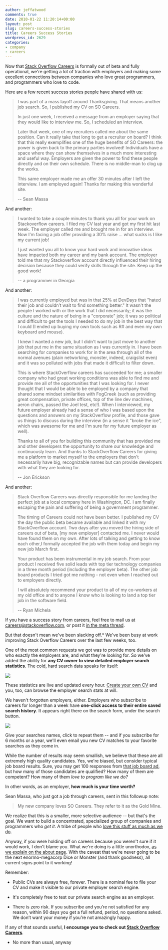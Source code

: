 ```yaml
---
author: jeffatwood
comments: true
date: 2010-01-22 11:20:14+00:00
layout: post
slug: careers-success-stories
title: Careers Success Stories
wordpress_id: 2629
categories:
- company
- careers
---
```



Now that [Stack Overflow Careers](http://careers.stackoverflow.com) is formally out of beta and fully operational, we're getting a lot of traction with employers and making some excellent connections between companies who love great programmers, and programmers who love to code. 



Here are a few recent success stories people have shared with us:





<blockquote>
I was part of a mass layoff around Thanksgiving. That means another job search. So, I published my CV on SO Careers.

> 
> 
In just one week, I received a message from an employer saying that they would like to interview me. So, I scheduled an interview.

> 
> 
Later that week, one of my recruiters called me about the same position. Can it really take that long to get a recruiter on board? I think that this really exemplifies one of the huge benefits of SO Careers: the power is given back to the primary parties involved! Individuals have a space where they can show themselves in a much more interesting and useful way. Employers are given the power to find these people directly and on their own schedule. There is no middle-man to clog up the works.

> 
> 
This same employer made me an offer 30 minutes after I left the interview. I am employed again! Thanks for making this wonderful site.

> 
> 
--  Sean Massa
</blockquote>





And another:





<blockquote>
I wanted to take a couple minutes to thank you all for your work on Stackoverflow careers.  I filed my CV last year and got my first hit last week.  The employer called me and brought me in for an interview.  Now I'm facing a job offer providing a 30% raise ... what sucks is I like my current job! 

> 
> 
I just wanted you all to know your hard work and innovative ideas have impacted both my career and my bank account.  The employer told me that my Stackoverflow account directly influenced their hiring decision because they could verify skills through the site.  Keep up the good work!

> 
> 
--  a programmer in Georgia
</blockquote>





And another:





<blockquote>
I was currently employed but was in that 25% at DevDays that "hated their job and couldn’t wait to find something better." It wasn't the people I worked with or the work that I did necessarily; it was the culture and the nature of being in a "corporate" job; it was so political and difficult to get the tools I needed to do my job in the best way that I could (I ended up buying my own tools such as R# and even my own keyboard and mouse).

> 
> 
I knew I wanted a new job, but I didn't want to just move to another job that put me in the same situation as I was currently in. I have been searching for companies to work for in the area through all of the normal avenues (plain networking, monster, indeed, craigslist even) and it was so polluted with jobs that made it difficult to filter down.

> 
> 
This is where StackOverflow careers has succeeded for me; a smaller company who had great working conditions was able to find me and provide me all of the opportunities that I was looking for. I never thought that I would be able to be employed by a company that shared some mindset similarities with FogCreek (such as providing great compensation, private offices, top of the line dev machines, aeron chairs, passed the Joel test, etc!). When I interviewed, my future employer already had a sense of who I was based upon the questions and answers on my StackOverflow profile, and those gave us things to discuss during the interview (in a sense it "broke the ice", which was awesome for me and I'm sure for my future employer as well).

> 
> 
Thanks to all of you for building this community that has provided me and other developers the opportunity to share our knowledge and continuously learn. And thanks to StackOverflow Careers for giving me a platform to market myself to the employers that don't necessarily have big, recognizable names but can provide developers with what they are looking for.

> 
> 
-- Jon Erickson
</blockquote>





And another:


<blockquote>
Stack Overflow Careers was directly responsible for me landing the perfect job at a local company here in Washington, DC. I am finally escaping the pain and suffering of being a government programmer.

> 
> 
The timing of Careers could not have been better. I published my CV the day the public beta became available and linked it with my StackOverflow account. Two days after you moved the hiring side of careers out of beta, [my new employer] contacted me. I never would have found them on my own. After lots of talking and getting to know each other,I formally accepted the job with them today and begin my new job March first.

> 
> 
Your product has been instrumental in my job search. From your product I received five solid leads with top tier technology companies in a three month period (including the employer beta). The other job board products I tried got me nothing - not even when I reached out to employers directly.

> 
> 
I will absolutely recommend your product to all of my co-workers at my old office and to anyone I know who is looking to land a top tier job in the software field.

> 
> 
-- Ryan Michela
</blockquote>





If you have a success story from careers, feel free to mail us at [careers@stackoverflow.com](mailto:careers@stackoverflow.com), or post it [in the meta thread](http://meta.stackoverflow.com/questions/35013/stack-overflow-careers-success-stories).



But that doesn't mean we've been slacking off.* We've been busy at work improving Stack Overflow Careers over the last few weeks, too.



One of the most common requests we got was to provide more details on who exactly the employers are, and what they're looking for. So we've added the ability for **any CV owner to view detailed employer search statistics**. The cold, hard search data speaks for itself:



![](/blog/images/2010-01-22-careers-success-stories/stack-overflow-careers-search-stats.png)



These statistics are live and updated every hour. [Create your own CV](http://careers.stackoverflow.com/) and you, too, can browse the employer search stats at will.



We haven't forgotten employers, either. Employers who subscribe to careers for longer than a week have **one-click access to their entire saved search history**. It appears right there on the search form, under the search button. 



![](/blog/images/2010-01-22-careers-success-stories/stack-overflow-careers-saved-employer-searches1.png)



Give your searches names, click to repeat them -- and if you subscribe for 6 months or a year, we'll even email you new CV matches to your favorite searches as they come in.



While the number of results may seem smallish, we believe that these are all extremely high quality candidates. Yes, we're biased, but consider typical job board results. Sure, you may get 100 responses from [that job board ad](http://jobs.stackoverflow.com), but how many of those candidates are qualified? How many of them are competent? How many of them _love to program like we do?_



In other words, as an employer, **how much is your time worth?**



Sean Massa, who just got a job through careers, sent in this followup note:





<blockquote>
My new company loves SO Careers. They refer to it as the Gold Mine.
</blockquote>





We realize that this is a smaller, more selective audience -- but that's the goal. We want to build a concentrated, specialized group of companies and programmers who _get it_. A tribe of people who [love this stuff as much as we do](http://www.codinghorror.com/blog/archives/000281.html).



Anyway, if you were holding off on careers because you weren't sure if it would work, I don't blame you. What we're doing is a little unorthodox, [as we explain on the about page](http://careers.stackoverflow.com/about). With the caveat that we're never going to be the next enormo-megacorp Dice or Monster (and thank goodness), all current signs point to it working!



Remember:







  * Public CVs are always free, forever. There is a nominal fee to file your CV and make it visible to our private employer search engine.

  * It's completely free to test our private search engine as an employer.

  * There is zero risk. If you subscribe and you’re not satisfied for any reason, within 90 days you get a full refund, period, no questions asked. We don’t want your money if you’re not amazingly happy.




If any of that sounds useful, **I encourage you to check out [Stack Overflow Careers](http://careers.stackoverflow.com/)**.



* No more than usual, anyway

